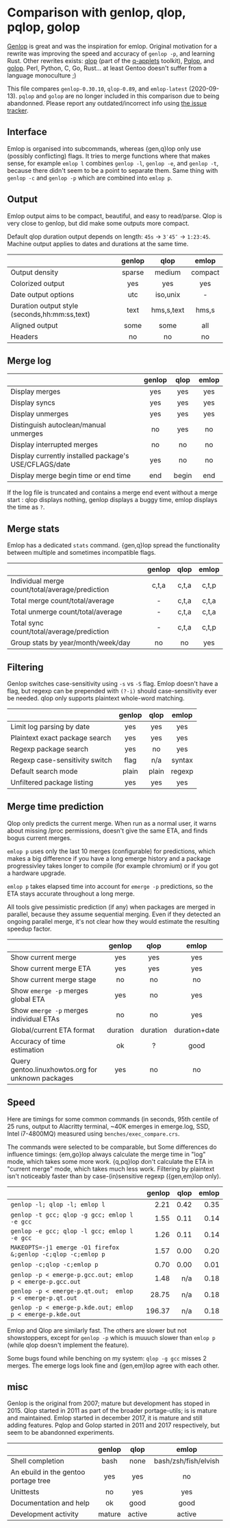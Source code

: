 # Comparison with genlop, qlop, pqlop, golop

[Genlop](https://github.com/gentoo-perl/genlop) is great and was the inspiration for emlop. Original
motivation for a rewrite was improving the speed and accuracy of `genlop -p`, and learning
Rust. Other rewrites exists: [qlop](https://github.com/gentoo/portage-utils) (part of the
[q-applets](https://wiki.gentoo.org/wiki/Q_applets) toolkit),
[Pqlop](https://bitbucket.org/LK4D4/pqlop), and [golop](https://github.com/klausman/golop). Perl,
Python, C, Go, Rust... at least Gentoo doesn't suffer from a language monoculture ;)

This file compares `genlop-0.30.10`, `qlop-0.89`, and `emlop-latest` (2020-09-13). `pqlop` and
`golop` are no longer included in this comparison due to being abandonned. Please report any
outdated/incorrect info using [the issue tracker](https://github.com/vincentdephily/emlop/issues).


## Interface

Emlop is organised into subcommands, whereas {gen,q}lop only use (possibly conflicting) flags. It
tries to merge functions where that makes sense, for example `emlop l` combines `genlop -l`, `genlop
-e`, and `genlop -t`, because there didn't seem to be a point to separate them. Same thing with
`genlop -c` and `genlop -p` which are combined into `emlop p`.

## Output

Emlop output aims to be compact, beautiful, and easy to read/parse. Qlop is very close to genlop,
but did make some outputs more compact.

Default qlop duration output depends on length: `45s` -> `3′45″` -> `1:23:45`. Machine output
applies to dates and durations at the same time.

|                                                   | genlop | qlop       | emlop   |
| :------------------------------------------------ | :----: | :--------: | :-----: |
| Output density                                    | sparse | medium     | compact |
| Colorized output                                  | yes    | yes        | yes     |
| Date output options                               | utc    | iso,unix   | -       |
| Duration output style (seconds,hh:mm:ss,text)     | text   | hms,s,text | hms,s   |
| Aligned output                                    | some   | some       | all     |
| Headers                                           | no     | no         | no      |

## Merge log

|                                                       | genlop | qlop  | emlop |
| :---------------------------------------------------- | :----: | :---: | :---: |
| Display merges                                        | yes    | yes   | yes   |
| Display syncs                                         | yes    | yes   | yes   |
| Display unmerges                                      | yes    | yes   | yes   |
| Distinguish autoclean/manual unmerges                 | no     | yes   | no    |
| Display interrupted merges                            | no     | no    | no    |
| Display currently installed package's USE/CFLAGS/date | yes    | no    | no    |
| Display merge begin time or end time                  | end    | begin | end   |

If the log file is truncated and contains a merge end event without a merge start : qlop displays
nothing, genlop displays a buggy time, emlop displays the time as `?`.

## Merge stats

Emlop has a dedicated `stats` command. {gen,q}lop spread the functionality between multiple and
sometimes incompatible flags.

|                                                          | genlop | qlop  | emlop |
| :------------------------------------------------------- | :----: | :---: | :---: |
| Individual merge count/total/average/prediction          | c,t,a  | c,t,a | c,t,p |
| Total merge count/total/average                          | -      | c,t,a | c,t,a |
| Total unmerge count/total/average                        | -      | c,t,a | c,t,a |
| Total sync count/total/average/prediction                | -      | c,t,a | c,t,p |
| Group stats by year/month/week/day                       | no     | no    | yes   |

## Filtering

Genlop switches case-sensitivity using `-s` vs `-S` flag. Emlop doesn't have a flag, but regexp can
be prepended with `(?-i)` should case-sensitivity ever be needed. qlop only supports plaintext
whole-word matching.

|                                                        | genlop | qlop  | emlop  |
| :----------------------------------------------------- | :----: | :--:  | :----: |
| Limit log parsing by date                              | yes    | yes   | yes    |
| Plaintext exact package search                         | yes    | yes   | yes    |
| Regexp package search                                  | yes    | no    | yes    |
| Regexp case-sensitivity switch                         | flag   | n/a   | syntax |
| Default search mode                                    | plain  | plain | regexp |
| Unfiltered package listing                             | yes    | yes   | yes    |

## Merge time prediction

Qlop only predicts the current merge. When run as a normal user, it warns about missing /proc
permissions, doesn't give the same ETA, and finds bogus current merges.

`emlop p` uses only the last 10 merges (configurable) for predictions, which makes a big difference
if you have a long emerge history and a package progressivley takes longer to compile (for example
chromium) or if you got a hardware upgrade.

`emlop p` takes elapsed time into account for `emerge -p` predictions, so the ETA stays accurate
throughout a long merge.

All tools give pessimistic prediction (if any) when packages are merged in parallel, because they
assume sequential merging. Even if they detected an ongoing parallel merge, it's not clear how they
would estimate the resulting speedup factor.

|                                                          | genlop   | qlop     | emlop         |
| :------------------------------------------------------- | :------: | :------: | :-----------: |
| Show current merge                                       | yes      | yes      | yes           |
| Show current merge ETA                                   | yes      | yes      | yes           |
| Show current merge stage                                 | no       | no       | no            |
| Show `emerge -p` merges global ETA                       | yes      | no       | yes           |
| Show `emerge -p` merges individual ETAs                  | no       | no       | yes           |
| Global/current ETA format                                | duration | duration | duration+date |
| Accuracy of time estimation                              | ok       | ?        | good          |
| Query gentoo.linuxhowtos.org for unknown packages        | yes      | no       | no            |

## Speed

Here are timings for some common commands (in seconds, 95th centile of 25 runs, output to Alacritty
terminal, ~40K emerges in emerge.log, SSD, Intel i7-4800MQ) measured using
`benches/exec_compare.crs`.

The commands were selected to be comparable, but Some differences do influence timings: {em,go}lop
always calculate the merge time in "log" mode, which takes some more work. {q,pq}lop don't calculate
the ETA in "current merge" mode, which takes much less work. Filtering by plaintext isn't noticeably
faster than by case-(in)sensitive regexp ({gen,em}lop only).

|                                                               | genlop | qlop | emlop |
| :-------------------------------------------------------------| -----: | ---: | ----: |
| `genlop -l; qlop -l; emlop l`                                 |   2.21 | 0.42 |  0.35 |
| `genlop -t gcc; qlop -g gcc; emlop l -e gcc`                  |   1.55 | 0.11 |  0.14 |
| `genlop -e gcc; qlop -l gcc; emlop l -e gcc`                  |   1.26 | 0.11 |  0.14 |
| `MAKEOPTS=-j1 emerge -O1 firefox &;genlop -c;qlop -c;emlop p` |   1.57 | 0.00 |  0.20 |
| `genlop -c;qlop -c;emlop p`                                   |   0.70 | 0.00 |  0.01 |
| `genlop -p < emerge-p.gcc.out; emlop p < emerge-p.gcc.out`    |   1.48 | n/a  |  0.18 |
| `genlop -p < emerge-p.qt.out;  emlop p < emerge-p.qt.out`     |  28.75 | n/a  |  0.18 |
| `genlop -p < emerge-p.kde.out; emlop p < emerge-p.kde.out`    | 196.37 | n/a  |  0.18 |

Emlop and Qlop are similarly fast. The others are slower but not showstoppers, except for `genlop
-p` which is muuuch slower than `emlop p` (while qlop doesn't implement the feature).

Some bugs found while benching on my system: `qlop -g gcc` misses 2 merges. The emerge logs look
fine and {gen,em}lop agree with each other.

## misc

Genlop is the original from 2007; mature but development has stoped in 2015. Qlop started in 2011 as
part of the broader portage-utils; is is mature and maintained. Emlop started in december 2017, it
is mature and still adding features. Pqlop and Golop started in 2011 and 2017 respectively, but seem
to be abandonned experiments.

|                                                       | genlop | qlop   | emlop                |
| :---------------------------------------------------- | :----: | :----: | :------------------: |
| Shell completion                                      | bash   | none   | bash/zsh/fish/elvish |
| An ebuild in the gentoo portage tree                  | yes    | yes    | no                   |
| Unittests                                             | no     | yes    | yes                  |
| Documentation and help                                | ok     | good   | good                 |
| Development activity                                  | mature | active | active               |
